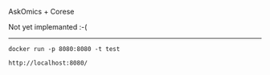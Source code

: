 AskOmics + Corese

Not yet implemanted :-(


---------------------------------------

    docker run -p 8080:8080 -t test

    http://localhost:8080/


